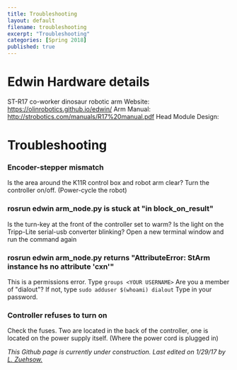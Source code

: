 ```yaml
---
title: Troubleshooting
layout: default
filename: troubleshooting
excerpt: "Troubleshooting"
categories: [Spring 2018]
published: true
---
```



# Edwin Hardware details

ST-R17 co-worker dinosaur robotic arm
Website: https://olinrobotics.github.io/edwin/
Arm Manual: http://strobotics.com/manuals/R17%20manual.pdf
Head Module Design: 


# Troubleshooting

### Encoder-stepper mismatch

 Is the area around the K11R control box and robot arm clear?
 Turn the controller on/off. (Power-cycle the robot)

### rosrun edwin arm_node.py is stuck at "in block_on_result"

 Is the turn-key at the front of the controller set to warm?
 Is the light on the Tripp-Lite serial-usb converter blinking?
 Open a new terminal window and run the command again
 
### rosrun edwin arm_node.py returns "AttributeError: StArm instance hs no attribute 'cxn'"

  This is a permissions error.
  Type `groups <YOUR USERNAME>`
  Are you a member of "dialout"?
  If not, type `sudo adduser $(whoami) dialout`
  Type in your password.

### Controller refuses to turn on

 Check the fuses. Two are located in the back of the controller, one is located on the power supply itself. (Where the power cord is plugged in)
 
*This Github page is currently under construction. Last edited on 1/29/17 by [L. Zuehsow.](https://github.com/Oktober13)*
